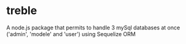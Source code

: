 treble
======

A node.js package that permits to handle 3 mySql databases at once ('admin', 'modele' and 'user') using Sequelize ORM
